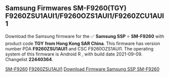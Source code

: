 <h2>Samsung Firmwares SM-F9260(TGY) F9260ZSU1AUI1/F9260OZS1AUI1/F9260ZCU1AUI1</h2>
Download the Samsung firmware for the ✅ <strong>Samsung SSP </strong> ⭐ <strong>SM-F9260</strong> with product code <strong>TGY</strong> <strong> from Hong Kong SAR China</strong>. This firmware has version number PDA <strong>F9260ZSU1AUI1</strong> and CSC F9260OZS1AUI1. The operating system of this firmware is Android R , with build date 2021-09-09. Changelist <strong>22440364</strong>.


[SM-F9260](https://samfirm.shop/samsung/model/SM-F9260)
[F9260ZSU1AUI1](https://samfirm.shop/samsung/pda/F9260ZSU1AUI1)
[Download Firmware Samsung SSP SM-F9260](https://samfirm.shop/samsung/firmware/454491)
